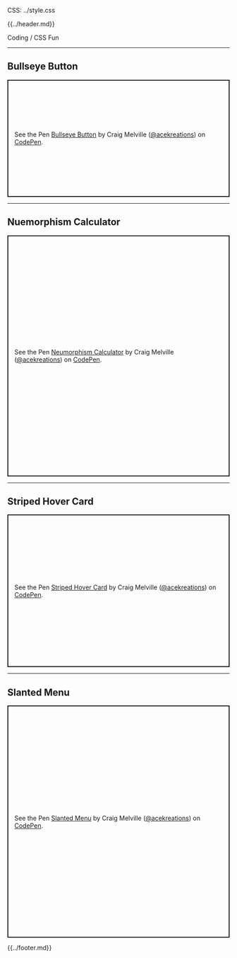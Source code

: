 CSS: ../style.css

{{../header.md}}

Coding / CSS Fun

---

## Bullseye Button

<p class="codepen" data-height="300" data-theme-id="default" data-default-tab="css,result" data-user="acekreations" data-slug-hash="GRJPpXx" style="height: 265px; box-sizing: border-box; display: flex; align-items: center; justify-content: center; border: 2px solid; margin: 1em 0; padding: 1em;" data-pen-title="Bullseye Button">
  <span>See the Pen <a href="https://codepen.io/acekreations/pen/GRJPpXx">
  Bullseye Button</a> by Craig Melville (<a href="https://codepen.io/acekreations">@acekreations</a>)
  on <a href="https://codepen.io">CodePen</a>.</span>
</p>
<script async src="https://static.codepen.io/assets/embed/ei.js"></script>

---

## Nuemorphism Calculator

<p class="codepen" data-height="545" data-theme-id="default" data-default-tab="css,result" data-user="acekreations" data-slug-hash="NWNNBpV" style="height: 545px; box-sizing: border-box; display: flex; align-items: center; justify-content: center; border: 2px solid; margin: 1em 0; padding: 1em;" data-pen-title="Neumorphism Calculator">
  <span>See the Pen <a href="https://codepen.io/acekreations/pen/NWNNBpV">
  Neumorphism Calculator</a> by Craig Melville (<a href="https://codepen.io/acekreations">@acekreations</a>)
  on <a href="https://codepen.io">CodePen</a>.</span>
</p>
<script async src="https://static.codepen.io/assets/embed/ei.js"></script>

---

## Striped Hover Card

<p class="codepen" data-height="345" data-theme-id="default" data-default-tab="css,result" data-user="acekreations" data-slug-hash="poJqwxm" style="height: 345px; box-sizing: border-box; display: flex; align-items: center; justify-content: center; border: 2px solid; margin: 1em 0; padding: 1em;" data-pen-title="Striped Hover Card">
  <span>See the Pen <a href="https://codepen.io/acekreations/pen/poJqwxm">
  Striped Hover Card</a> by Craig Melville (<a href="https://codepen.io/acekreations">@acekreations</a>)
  on <a href="https://codepen.io">CodePen</a>.</span>
</p>
<script async src="https://static.codepen.io/assets/embed/ei.js"></script>

---

## Slanted Menu

<p class="codepen" data-height="525" data-theme-id="default" data-default-tab="css,result" data-user="acekreations" data-slug-hash="yLNJevM" style="height: 525px; box-sizing: border-box; display: flex; align-items: center; justify-content: center; border: 2px solid; margin: 1em 0; padding: 1em;" data-pen-title="Slanted Menu">
  <span>See the Pen <a href="https://codepen.io/acekreations/pen/yLNJevM">
  Slanted Menu</a> by Craig Melville (<a href="https://codepen.io/acekreations">@acekreations</a>)
  on <a href="https://codepen.io">CodePen</a>.</span>
</p>
<script async src="https://static.codepen.io/assets/embed/ei.js"></script>

{{../footer.md}}
